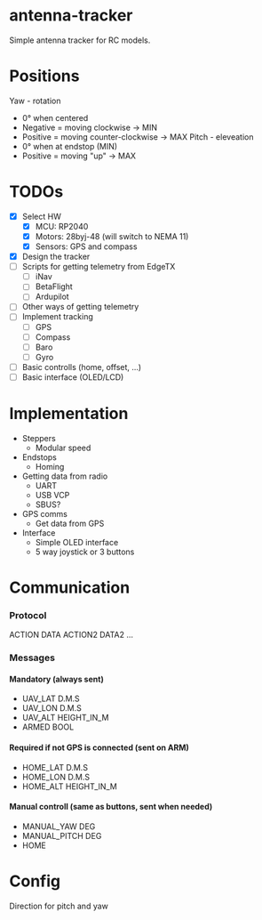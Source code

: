 # antenna-tracker
Simple antenna tracker for RC models.

# Positions
Yaw - rotation
- 0° when centered
- Negative = moving clockwise -> MIN
- Positive = moving counter-clockwise -> MAX
Pitch - eleveation
- 0° when at endstop (MIN)
- Positive = moving "up" -> MAX

# TODOs
- [X] Select HW
  - [X] MCU: RP2040
  - [X] Motors: 28byj-48 (will switch to NEMA 11)
  - [X] Sensors: GPS and compass
- [X] Design the tracker
- [ ] Scripts for getting telemetry from EdgeTX
  - [ ] iNav
  - [ ] BetaFlight
  - [ ] Ardupilot
- [ ] Other ways of getting telemetry
- [ ] Implement tracking
  - [ ] GPS
  - [ ] Compass
  - [ ] Baro
  - [ ] Gyro
- [ ] Basic controlls (home, offset, ...)
- [ ] Basic interface (OLED/LCD)

# Implementation
- Steppers
    - Modular speed
- Endstops
    - Homing
- Getting data from radio
    - UART
    - USB VCP
    - SBUS?
- GPS comms
    - Get data from GPS
- Interface
    - Simple OLED interface
    - 5 way joystick or 3 buttons

# Communication
### Protocol
ACTION DATA ACTION2 DATA2 ...
### Messages
#### Mandatory (always sent)
- UAV_LAT D.M.S
- UAV_LON D.M.S
- UAV_ALT HEIGHT_IN_M
- ARMED BOOL

#### Required if not GPS is connected (sent on ARM)
- HOME_LAT D.M.S
- HOME_LON D.M.S
- HOME_ALT HEIGHT_IN_M

#### Manual controll (same as buttons, sent when needed)
- MANUAL_YAW DEG
- MANUAL_PITCH DEG
- HOME

# Config
Direction for pitch and yaw
